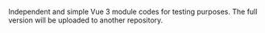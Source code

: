 Independent and simple Vue 3 module codes for testing purposes. The full version will be uploaded to another repository.
